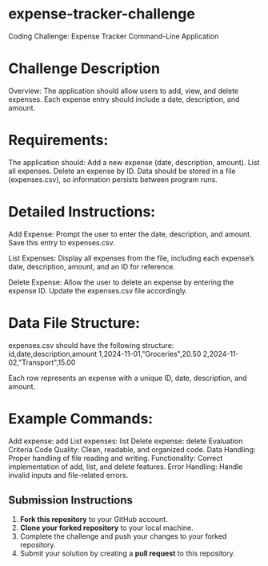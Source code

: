 # expense-tracker-challenge
Coding Challenge: 
Expense Tracker Command-Line Application

# Challenge Description
Overview: The application should allow users to add, view, and delete expenses. Each expense entry should include a date, description, and amount.

# Requirements:
The application should:
Add a new expense (date, description, amount).
List all expenses.
Delete an expense by ID.
Data should be stored in a file (expenses.csv), so information persists between program runs.

# Detailed Instructions:

 Add Expense: Prompt the user to enter the date, description, and amount. Save this entry to expenses.csv. 
 
 List Expenses: Display all expenses from the file, including each expense’s date, description, amount, and an ID for reference. 
 
 Delete Expense: Allow the user to delete an expense by entering the expense ID. Update the expenses.csv file accordingly. 

# Data File Structure:
expenses.csv should have the following structure:
id,date,description,amount
1,2024-11-01,"Groceries",20.50
2,2024-11-02,"Transport",15.00

Each row represents an expense with a unique ID, date, description, and amount.

# Example Commands:

Add expense: add
List expenses: list
Delete expense: delete
Evaluation Criteria
Code Quality: Clean, readable, and organized code.
Data Handling: Proper handling of file reading and writing.
Functionality: Correct implementation of add, list, and delete features.
Error Handling: Handle invalid inputs and file-related errors.

## Submission Instructions
1. **Fork this repository** to your GitHub account.
2. **Clone your forked repository** to your local machine.
3. Complete the challenge and push your changes to your forked repository.
4. Submit your solution by creating a **pull request** to this repository.

